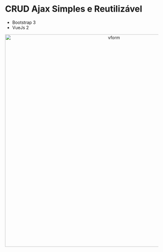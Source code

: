 # CRUD Ajax Simples e Reutilizável

- Bootstrap 3
- VueJs 2

<p align="center">
  <img src="https://i.imgur.com/Rq7pqhh.gif" width="700" alt="vform">
</p>
